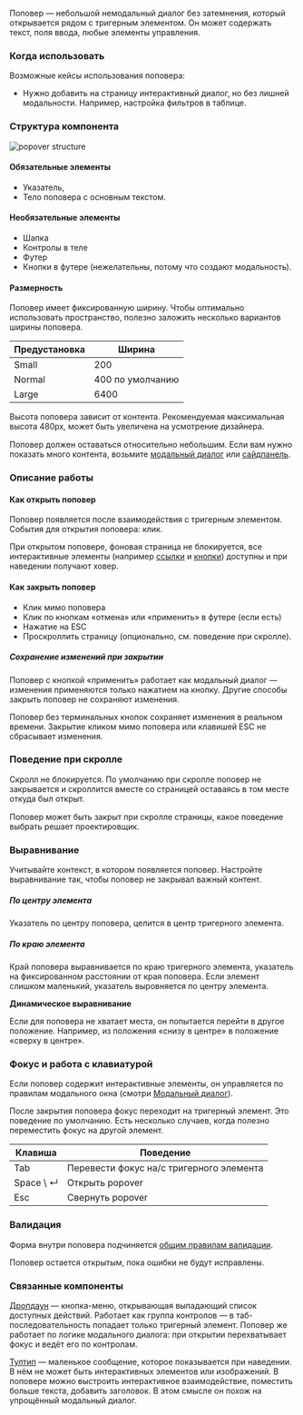 Поповер — небольшой немодальный диалог без затемнения, который открывается рядом с тригерным элементом. Он может содержать текст, поля ввода, любые элементы управления. 

<!-- example(popover-common) -->

### Когда использовать

Возможные кейсы использования поповера:
* Нужно добавить на страницу интерактивный диалог, но без лишней модальности. Например, настройка фильтров в таблице.

### Структура компонента

<div style="margin-top: 15px;">
    <img src="./assets/images/popover/popover__structure.jpg" alt="popover structure" style="max-width: 528px"/>
</div>

#### Обязательные элементы

* Указатель,
* Тело поповера с основным текстом.

#### Необязательные элементы

* Шапка
* Контролы в теле
* Футер
* Кнопки в футере (нежелательны, потому что создают модальность).

#### Размерность

Поповер имеет фиксированную ширину. Чтобы оптимально использовать пространство, полезно заложить несколько вариантов ширины поповера.

| Предустановка | Ширина |
|---------|-------------------------------------------------------------------------------------------------------------------------------------------------------------------------------------------|
| Small   | 200 |
| Normal  | 400 по умолчанию |
| Large   | 6400 |

Высота поповера зависит от контента. Рекомендуемая максимальная высота 480px, может быть увеличена на усмотрение дизайнера.

<div class="mc-alert mc-alert_info" style="margin-top: 15px;">
    <i class="mc mc-icon mc-info-o_16 mc-alert__icon"></i>
    <span>Поповер должен оставаться относительно небольшим. Если вам нужно показать много контента, возьмите&nbsp;<a href="/modal" mc-link pseudo>модальный&nbsp;диалог</a> или <a href="/sidepanel" mc-link pseudo>сайдпанель</a>.</span> 
</div>

### Описание работы

#### Как открыть поповер

Поповер появляется после взаимодействия с тригерным элементом. События для открытия поповера: клик.

При открытом поповере, фоновая страница не блокируется, все интерактивные элементы (например [ссылки](/link) и [кнопки](/button)) доступны и при наведении получают ховер.

#### Как закрыть поповер

* Клик мимо поповера
* Клик по кнопкам «отмена» или «применить» в футере (если есть)
* Нажатие на ESC
* Проскроллить страницу (опционально, см. поведение при скролле).

##### Сохранение изменений при закрытии

Поповер с кнопкой «применить» работает как модальный диалог — изменения применяются только нажатием на кнопку. Другие способы закрыть поповер не сохраняют изменения.

Поповер без терминальных кнопок сохраняет изменения в реальном времени. Закрытие кликом мимо поповера или клавишей ESC не сбрасывает изменения.

### Поведение при скролле

Скролл не блокируется. По умолчанию при скролле поповер не закрывается и скроллится вместе со страницей оставаясь в том месте откуда был открыт.

<div class="mc-alert mc-alert_warning" style="margin-top: 15px;">
    <i class="mc mc-icon mc-error_16 mc-alert__icon"></i>
    Поповер может быть закрыт при скролле страницы, какое поведение выбрать решает проектировщик.
</div>

<!-- example(popover-scroll) -->

### Выравнивание

<div class="mc-alert mc-alert_info" style="margin-top: 15px;">
    <i class="mc mc-icon mc-info-o_16 mc-alert__icon"></i>
    Учитывайте контекст, в котором появляется поповер. Настройте выравнивание так, чтобы поповер не закрывал важный контент.
</div>

##### По центру элемента

Указатель по центру поповера, целится в центр тригерного элемента.

<!-- example(popover-placement-center) -->

##### По краю элемента

Край поповера выравнивается по краю тригерного элемента, указатель на фиксированном расстоянии от края поповера. Если элемент слишком маленький, указатель выровняется по центру элемента.

<!-- example(popover-placement-edges) -->

__Динамическое выравнивание__

Если для поповера не хватает места, он попытается перейти в другое положение. Например, из положения «снизу в центре» в положение «сверху в центре».

### Фокус и работа с клавиатурой

Если поповер содержит интерактивные элементы, он управляется по правилам модального окна (смотри [Модальный диалог](/modal)).

После закрытия поповера фокус переходит на тригерный элемент. Это поведение по умолчанию. Есть несколько случаев, когда полезно переместить фокус на другой элемент.

| Клавиша | Поведение |
|---------|-------------------------------------------------------------------------------------------------------------------------------------------------------------------------------------------|
| <span class="hot-key-Button">Tab</span> | Перевести фокус на/с тригерного элемента |
| <span class="hot-key-Button">Space</span> \ <span class="hot-key-Button">↵</span>| Открыть popover |
| <span class="hot-key-Button">Esc</span> | Свернуть popover |

### Валидация

Форма внутри поповера подчиняется [общим правилам валидации](/validation).

Поповер остается открытым, пока ошибки не будут исправлены.

### Связанные компоненты

[Дропдаун](/dropdown) — кнопка-меню, открывающая выпадающий список доступных действий. Работает как группа контролов — в таб-последовательность попадает только тригерный элемент. Поповер же работает по логике модального диалога: при открытии перехватывает фокус и ведёт его по контролам.

[Тултип](/tooltip) — маленькое сообщение, которое показывается при наведении. В нём не может быть интерактивных элементов или изображений. В поповере можно выстроить интерактивное взаимодействие, поместить больше текста, добавить заголовок. В этом смысле он похож на упрощённый модальный диалог.
